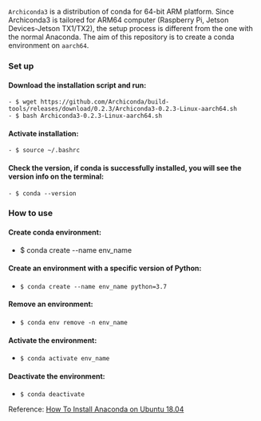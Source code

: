 
`Archiconda3` is a distribution of conda for 64-bit ARM platform. 
Since Archiconda3 is tailored for ARM64 computer (Raspberry Pi, Jetson Devices-Jetson TX1/TX2), the setup process is different from the one with the normal Anaconda.
The aim of this repository is to create a conda environment on `aarch64`.

### Set up

#### Download the installation script and run:
```
- $ wget https://github.com/Archiconda/build-tools/releases/download/0.2.3/Archiconda3-0.2.3-Linux-aarch64.sh
- $ bash Archiconda3-0.2.3-Linux-aarch64.sh
```


#### Activate installation:
```
- $ source ~/.bashrc
```

#### Check the version, if conda is successfully installed, you will see the version info on the terminal:
```
- $ conda --version
```
### How to use

#### Create conda environment:
- $ conda create --name env_name

#### Create an environment with a specific version of Python:
- `$ conda create --name env_name python=3.7` 

#### Remove an environment:
- `$ conda env remove -n env_name` 

#### Activate the environment:
- `$ conda activate env_name` 

#### Deactivate the environment:
- `$ conda deactivate`

Reference: [How To Install Anaconda on Ubuntu 18.04](https://www.digitalocean.com/community/tutorials/how-to-install-anaconda-on-ubuntu-18-04-quickstart)
